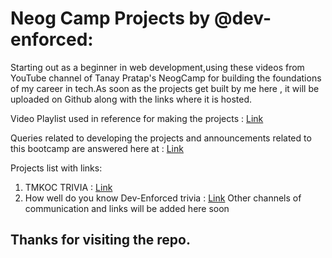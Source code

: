 # Neog Camp Projects by @dev-enforced:

Starting out as a beginner in web development,using these videos from YouTube channel of Tanay Pratap's NeogCamp for building the foundations of my career in tech.As soon as the projects get built by me here , it will be uploaded on Github along with the links where it is hosted. 

Video Playlist used in reference for making the projects : [Link](https://www.youtube.com/playlist?list=PLzvhQUIpvvuj5KPnyPyWsvgyzNkX_ACPA)

Queries related to developing the projects and announcements related to this bootcamp are answered here at : [Link](https://discord.com/invite/8kxPPYK)

Projects list with links:

1) TMKOC TRIVIA : [Link](https://repl.it/@devenforced/TMKOC-Trivia?embed=true&output=true#index.js)
2) How well do you know Dev-Enforced trivia : [Link](https://repl.it/@devenforced/How-Well-do-you-know-Dev-Enforced?embed=true&output=true#index.js)
Other channels of communication and links will be added here soon
## Thanks for visiting the repo.
